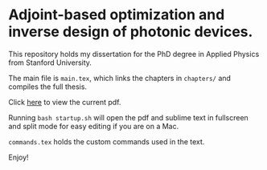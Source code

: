 # Adjoint-based optimization and inverse design of photonic devices.

This repository holds my dissertation for the PhD degree in Applied Physics from Stanford University.

The main file is `main.tex`, which links the chapters in `chapters/` and compiles the full thesis.

Click [here](https://github.com/twhughes/PhD_Thesis/blob/master/main.pdf) to view the current pdf.

Running `bash startup.sh` will open the pdf and sublime text in fullscreen and split mode for easy editing if you are on a Mac.

`commands.tex` holds the custom commands used in the text.

Enjoy!